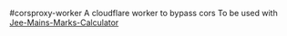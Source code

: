 #corsproxy-worker
A cloudflare worker to bypass cors
To be used with [Jee-Mains-Marks-Calculator](https://github.com/timepassuser/Jee-Mains-Marks-Calculator)
